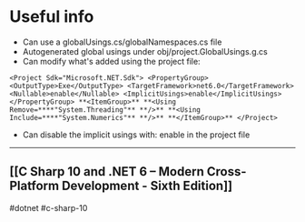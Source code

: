 # Useful info
- Can use a globalUsings.cs/globalNamespaces.cs file
- Autogenerated global usings under obj/project.GlobalUsings.g.cs
- Can modify what's added using the project file:
```
<Project Sdk="Microsoft.NET.Sdk"> <PropertyGroup> <OutputType>Exe</OutputType> <TargetFramework>net6.0</TargetFramework> <Nullable>enable</Nullable> <ImplicitUsings>enable</ImplicitUsings> </PropertyGroup> **<ItemGroup>** **<Using Remove=****"System.Threading"** **/>** **<Using Include=****"System.Numerics"** **/>** **</ItemGroup>** </Project>
```

 - Can disable the implicit usings with: <ImplicitUsings>enable</ImplicitUsings> in the project file
---
[[C Sharp 10 and .NET 6 – Modern Cross-Platform Development - Sixth Edition]]
---

#dotnet #c-sharp-10
